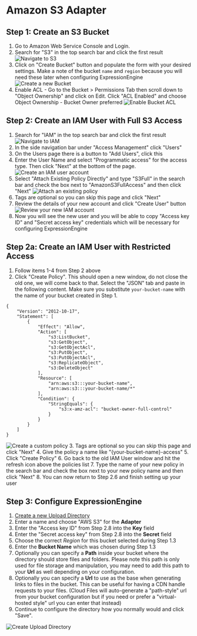 # Amazon S3 Adapter

## Step 1: Create an S3 Bucket

1. Go to Amazon Web Service Console and Login.
1. Search for "S3" in the top search bar and click the first result
![Navigate to S3](./images/adapter-aws-step1-start.png "Navigate to S3")
1. Click on "Create Bucket" button and populate the form with your desired settings. Make a note of the bucket `name` and `region` because you will need these later when configuring ExpressionEngine
![Create a new Bucket](./images/adapter-aws-step1-create.png "Create a new Bucket")
1. Enable ACL - Go to the Bucket > Permissions Tab then scroll down to "Object Ownership" and click on Edit. Click "ACL Enabled" and choose Object Ownership - Bucket Owner preferred
![Enable Bucket ACL](./images/adapter-aws-step1-acl.png "Enable Bucket ACL")

## Step 2: Create an IAM User with Full S3 Access

1. Search for "IAM" in the top search bar and click the first result
![Navigate to IAM](./images/adapter-aws-step2-start.png "Navigate to IAM")
1. In the side navigation bar under "Access Management" click "Users"
1. On the Users page there is a button to "Add Users", click this
1. Enter the User Name and select "Programmatic access" for the access type. Then click "Next" at the bottom of the page.
![Create an IAM user account](./images/adapter-aws-step2-create.png "Create an IAM user account")
1. Select "Attach Existing Policy Directly" and type "S3Full" in the search bar and check the box next to "AmazonS3FullAccess" and then click "Next"
![Attach an existing policy](./images/adapter-aws-step2-attach.png "Attach an existing policy")
1. Tags are optional so you can skip this page and click "Next"
1. Review the details of your new account and click "Create User" button
![Review your new IAM account](./images/adapter-aws-step2-review.png "Review your new IAM account")
1. Now you will see the new user and you will be able to copy "Access key ID" and "Secret access key" credentials which will be necessary for configuring ExpressionEngine

## Step 2a: Create an IAM User with Restricted Access
1. Follow items 1-4 from Step 2 above
2. Click "Create Policy".  This should open a new window, do not close the old one, we will come back to that. Select the "JSON" tab and paste in the following content.  Make sure you substitute `your-bucket-name` with the name of your bucket created in Step 1.
```
{
    "Version": "2012-10-17",
    "Statement": [
        {
            "Effect": "Allow",
            "Action": [
                "s3:ListBucket",
                "s3:GetObject",
                "s3:GetObjectAcl",
                "s3:PutObject",
                "s3:PutObjectAcl",
                "s3:ReplicateObject",
                "s3:DeleteObject"
            ],
            "Resource": [
                "arn:aws:s3:::your-bucket-name",
                "arn:aws:s3:::your-bucket-name/*"
            ],
            "Condition": {
                "StringEquals": {
                    "s3:x-amz-acl": "bucket-owner-full-control"
                }
            }
        }
    ]
}
```
![Create a custom policy](./images/adapter-aws-step2a-custom-policy.png "Create a custom policy")
3. Tags are optional so you can skip this page and click "Next"
4. Give the policy a name like "{your-bucket-name}-access"
5. Click "Create Policy"
6. Go back to the old IAM User window and hit the refresh icon above the policies list
7. Type the name of your new policy in the search bar and check the box next to your new policy name and then click "Next"
8. You can now return to Step 2.6 and finish setting up your user

## Step 3: Configure ExpressionEngine

1. [Create a new Upload Directory](https://docs.expressionengine.com/v7/control-panel/file-manager/upload-directories.html#createedit-upload-directory)
2. Enter a name and choose "AWS S3" for the **Adapter**
3. Enter the "Access key ID" from Step 2.8 into the **Key** field
4. Enter the "Secret access key" from Step 2.8 into the **Secret** field
5. Choose the correct *Region* for this bucket selected during Step 1.3
6. Enter the **Bucket Name** which was chosen during Step 1.3
7. Optionally you can specify a **Path** inside your bucket where the directory should store files and folders.  Please note this path is only used for file storage and manipulation, you may need to add this path to your **Url** as well depending on your configuration.
8. Optionally you can specify a **Url** to use as the base when generating links to files in the bucket.  This can be useful for having a CDN handle requests to your files.  (Cloud Files will auto-generate a "path-style" url from your bucket configuration but if you need or prefer a "virtual-hosted style" url you can enter that instead)
9. Continue to configure the directory how you normally would and click "Save".

![Create Upload Directory](./images/adapter-aws-step3-configure-ee.png "Create Upload Directory")
